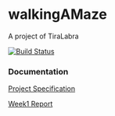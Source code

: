 # walkingAMaze
A project of TiraLabra

[![Build Status](https://travis-ci.org/yumoL/walkingAMaze.svg?branch=master)](https://travis-ci.org/yumoL/walkingAMaze)

### Documentation

[Project Specification](https://github.com/yumoL/walkingAMaze/blob/master/documentation/Project_specification.md)

[Week1 Report](https://github.com/yumoL/walkingAMaze/blob/master/documentation/Weekly_reports/Weekly_report1.md)
